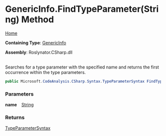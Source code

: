 # GenericInfo\.FindTypeParameter\(String\) Method

[Home](../../../../../README.md)

**Containing Type**: [GenericInfo](../README.md)

**Assembly**: Roslynator\.CSharp\.dll

\
Searches for a type parameter with the specified name and returns the first occurrence within the type parameters\.

```csharp
public Microsoft.CodeAnalysis.CSharp.Syntax.TypeParameterSyntax FindTypeParameter(string name)
```

### Parameters

**name** &ensp; [String](https://docs.microsoft.com/en-us/dotnet/api/system.string)

### Returns

[TypeParameterSyntax](https://docs.microsoft.com/en-us/dotnet/api/microsoft.codeanalysis.csharp.syntax.typeparametersyntax)

